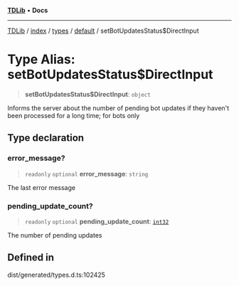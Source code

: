[**TDLib**](../../../../../../README.md) • **Docs**

***

[TDLib](../../../../../../modules.md) / [index](../../../../../README.md) / [types](../../../README.md) / [default](../README.md) / setBotUpdatesStatus$DirectInput

# Type Alias: setBotUpdatesStatus$DirectInput

> **setBotUpdatesStatus$DirectInput**: `object`

Informs the server about the number of pending bot updates if they haven't been processed for a long time; for bots only

## Type declaration

### error\_message?

> `readonly` `optional` **error\_message**: `string`

The last error message

### pending\_update\_count?

> `readonly` `optional` **pending\_update\_count**: [`int32`](int32.md)

The number of pending updates

## Defined in

dist/generated/types.d.ts:102425
